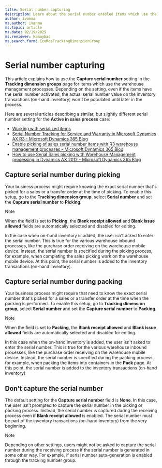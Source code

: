 ```yaml
---
title: Serial number capturing
description: Learn about the serial number enabled items which use the warehouse management processes and how to capture the serial numbers.
author: ivanma
ms.author: ivanma
ms.topic: article
ms.date: 02/19/2025
ms.reviewer: kamaybac
ms.search.form: EcoResTrackingDimensionGroup
---
```


# Serial number capturing

This article explains how to use the **Capture serial number** setting in the **Tracking dimension groups** page for items which use the warehouse management processes. Depending on the setting, even if the items have the serial number activated, the actual serial number value on the inventory transactions (on-hand inventory) won't be populated until later in the process.

Here are several articles describing a similar, but slightly different serial number setting for the **Active in sales process** case:
- [Working with serialized items](../sales-marketing/register-serial-numbers-sales-process.md)
- [Serial Number Tracking for Service and Warranty in Microsoft Dynamics AX R3 - Microsoft Dynamics 365 Blog](https://www.microsoft.com/en-us/dynamics-365/blog/no-audience/2014/07/02/serial-number-tracking-for-service-and-warranty-in-microsoft-dynamics-ax-r3/)
- [Enable picking of sales serial number items with R3 warehouse management processes - Microsoft Dynamics 365 Blog](https://www.microsoft.com/en-us/dynamics-365/blog/business-leader/2015/12/06/enable-picking-of-sales-serial-number-items-with-r3-warehouse-management-processes)
- [How to use Serial Sales picking with Warehouse Management processing in Dynamics AX 2012 - Microsoft Dynamics 365 Blog](https://www.microsoft.com/en-us/dynamics-365/blog/business-leader/2016/11/04/how-to-use-serial-sales-picking-with-warehouse-management-processing-in-dynamics-ax-2012)

## Capture serial number during picking

Your business process might require knowing the exact serial number that's picked for a sales or a transfer order at the time of picking. To enable this setup, go to the **Tracking dimension group**, select **Serial number** and set the **Capture serial number** to **Picking**.

> [!NOTE]
> When the field is set to **Picking**, the **Blank receipt allowed** and **Blank issue allowed** fields are automatically selected and disabled for editing.

In the case when on-hand inventory is added, the user isn't asked to enter the serial number. This is true for the various warehouse inbound processes, like the purchase order receiving on the warehouse mobile device. Instead, the serial number is specified during the picking process, for example, when completing the sales picking work on the warehouse mobile device. At this point, the serial number is added to the inventory transactions (on-hand inventory).

## Capture serial number during packing

Your business process might require that need to know the exact serial number that's picked for a sales or a transfer order at the time when the packing is performed. To enable this setup, go to **Tracking dimension group**, select **Serial number** and set the **Capture serial number** to **Packing**.

> [!NOTE]
> When the field is set to **Packing**, the **Blank receipt allowed** and **Blank issue allowed** fields are automatically selected and disabled for editing.

In this case when the on-hand inventory is added, the user isn't asked to enter the serial number. This is true for the various warehouse inbound processes, like the purchase order receiving on the warehouse mobile device. Instead, the serial number is specified during the packing process, for example, when packing the items into containers in the **Pack** page. At this point, the serial number is added to the inventory transactions (on-hand inventory).

## Don't capture the serial number

The default setting for the **Capture serial number** field is **None**. In this case, the user isn't prompted to capture the serial number in the picking or packing process. Instead, the serial number is captured during the receiving process even if **Blank receipt allowed** is enabled. The serial number must be part of the inventory transactions (on-hand inventory) from the very beginning.

> [!NOTE]
> Depending on other settings, users might not be asked to capture the serial number during the receiving process if the serial number is generated in some other way. For example, if serial number auto-generation is enabled through the tracking number group.
